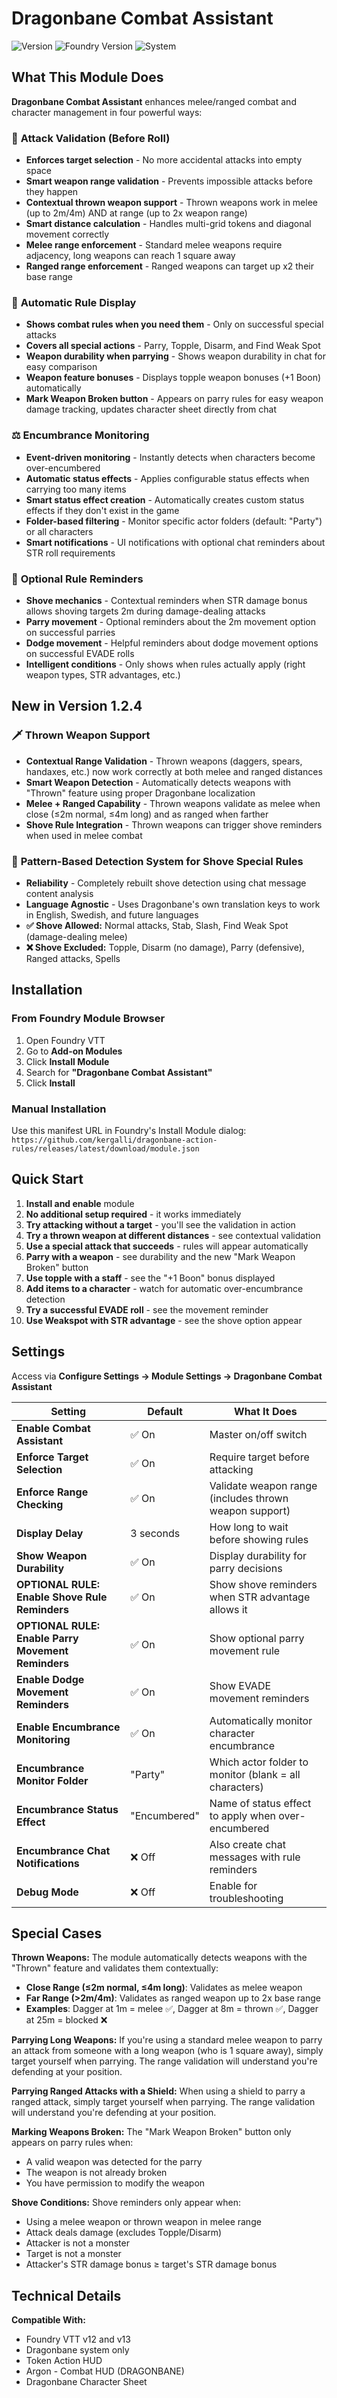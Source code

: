 # Dragonbane Combat Assistant

![Version](https://img.shields.io/badge/version-1.2.4-blue)
![Foundry Version](https://img.shields.io/badge/foundry-v12%20%7C%20v13-green)
![System](https://img.shields.io/badge/system-dragonbane-orange)

## What This Module Does

**Dragonbane Combat Assistant** enhances melee/ranged combat and character management in four powerful ways:

### 🎯 **Attack Validation (Before Roll)**
- **Enforces target selection** - No more accidental attacks into empty space
- **Smart weapon range validation** - Prevents impossible attacks before they happen
- **Contextual thrown weapon support** - Thrown weapons work in melee (up to 2m/4m) AND at range (up to 2x weapon range)
- **Smart distance calculation** - Handles multi-grid tokens and diagonal movement correctly
- **Melee range enforcement** - Standard melee weapons require adjacency, long weapons can reach 1 square away
- **Ranged range enforcement** - Ranged weapons can target up x2 their base range

### 📖 **Automatic Rule Display** 
- **Shows combat rules when you need them** - Only on successful special attacks
- **Covers all special actions** - Parry, Topple, Disarm, and Find Weak Spot
- **Weapon durability when parrying** - Shows weapon durability in chat for easy comparison
- **Weapon feature bonuses** - Displays topple weapon bonuses (+1 Boon) automatically
- **Mark Weapon Broken button** - Appears on parry rules for easy weapon damage tracking, updates character sheet directly from chat

### ⚖️ **Encumbrance Monitoring**
- **Event-driven monitoring** - Instantly detects when characters become over-encumbered
- **Automatic status effects** - Applies configurable status effects when carrying too many items
- **Smart status effect creation** - Automatically creates custom status effects if they don't exist in the game
- **Folder-based filtering** - Monitor specific actor folders (default: "Party") or all characters
- **Smart notifications** - UI notifications with optional chat reminders about STR roll requirements

### 🏃 **Optional Rule Reminders**
- **Shove mechanics** - Contextual reminders when STR damage bonus allows shoving targets 2m during damage-dealing attacks
- **Parry movement** - Optional reminders about the 2m movement option on successful parries
- **Dodge movement** - Helpful reminders about dodge movement options on successful EVADE rolls
- **Intelligent conditions** - Only shows when rules actually apply (right weapon types, STR advantages, etc.)

## New in Version 1.2.4

### 🗡️ **Thrown Weapon Support**
- **Contextual Range Validation** - Thrown weapons (daggers, spears, handaxes, etc.) now work correctly at both melee and ranged distances
- **Smart Weapon Detection** - Automatically detects weapons with "Thrown" feature using proper Dragonbane localization
- **Melee + Ranged Capability** - Thrown weapons validate as melee when close (≤2m normal, ≤4m long) and as ranged when farther
- **Shove Rule Integration** - Thrown weapons can trigger shove reminders when used in melee combat

### 🔬 **Pattern-Based Detection System for Shove Special Rules**
- **Reliability** - Completely rebuilt shove detection using chat message content analysis
- **Language Agnostic** - Uses Dragonbane's own translation keys to work in English, Swedish, and future languages
- **✅ Shove Allowed:** Normal attacks, Stab, Slash, Find Weak Spot (damage-dealing melee)
- **❌ Shove Excluded:** Topple, Disarm (no damage), Parry (defensive), Ranged attacks, Spells

## Installation

### From Foundry Module Browser
1. Open Foundry VTT
2. Go to **Add-on Modules**
3. Click **Install Module**
4. Search for **"Dragonbane Combat Assistant"**
5. Click **Install**

### Manual Installation
Use this manifest URL in Foundry's Install Module dialog:
`https://github.com/kergalli/dragonbane-action-rules/releases/latest/download/module.json`

## Quick Start

1. **Install and enable** module
2. **No additional setup required** - it works immediately
3. **Try attacking without a target** - you'll see the validation in action
4. **Try a thrown weapon at different distances** - see contextual validation
5. **Use a special attack that succeeds** - rules will appear automatically
6. **Parry with a weapon** - see durability and the new "Mark Weapon Broken" button
7. **Use topple with a staff** - see the "+1 Boon" bonus displayed
8. **Add items to a character** - watch for automatic over-encumbrance detection
9. **Try a successful EVADE roll** - see the movement reminder
10. **Use Weakspot with STR advantage** - see the shove option appear

## Settings

Access via **Configure Settings → Module Settings → Dragonbane Combat Assistant**

| Setting | Default | What It Does |
|---------|---------|-------------|
| **Enable Combat Assistant** | ✅ On | Master on/off switch |
| **Enforce Target Selection** | ✅ On | Require target before attacking |
| **Enforce Range Checking** | ✅ On | Validate weapon range (includes thrown weapon support) |
| **Display Delay** | 3 seconds | How long to wait before showing rules |
| **Show Weapon Durability** | ✅ On | Display durability for parry decisions |
| **OPTIONAL RULE: Enable Shove Rule Reminders** | ✅ On | Show shove reminders when STR advantage allows it |
| **OPTIONAL RULE: Enable Parry Movement Reminders** | ✅ On | Show optional parry movement rule |
| **Enable Dodge Movement Reminders** | ✅ On | Show EVADE movement reminders |
| **Enable Encumbrance Monitoring** | ✅ On | Automatically monitor character encumbrance |
| **Encumbrance Monitor Folder** | "Party" | Which actor folder to monitor (blank = all characters) |
| **Encumbrance Status Effect** | "Encumbered" | Name of status effect to apply when over-encumbered |
| **Encumbrance Chat Notifications** | ❌ Off | Also create chat messages with rule reminders |
| **Debug Mode** | ❌ Off | Enable for troubleshooting |

## Special Cases

**Thrown Weapons:** The module automatically detects weapons with the "Thrown" feature and validates them contextually:
- **Close Range (≤2m normal, ≤4m long)**: Validates as melee weapon
- **Far Range (>2m/4m)**: Validates as ranged weapon up to 2x base range
- **Examples**: Dagger at 1m = melee ✅, Dagger at 8m = thrown ✅, Dagger at 25m = blocked ❌

**Parrying Long Weapons:** If you're using a standard melee weapon to parry an attack from someone with a long weapon (who is 1 square away), simply target yourself when parrying. The range validation will understand you're defending at your position.

**Parrying Ranged Attacks with a Shield:** When using a shield to parry a ranged attack, simply target yourself when parrying. The range validation will understand you're defending at your position.

**Marking Weapons Broken:** The "Mark Weapon Broken" button only appears on parry rules when:
- A valid weapon was detected for the parry
- The weapon is not already broken
- You have permission to modify the weapon

**Shove Conditions:** Shove reminders only appear when:
- Using a melee weapon or thrown weapon in melee range
- Attack deals damage (excludes Topple/Disarm)
- Attacker is not a monster
- Target is not a monster  
- Attacker's STR damage bonus ≥ target's STR damage bonus

## Technical Details

**Compatible With:**
- Foundry VTT v12 and v13
- Dragonbane system only
- Token Action HUD
- Argon - Combat HUD (DRAGONBANE)
- Dragonbane Character Sheet
